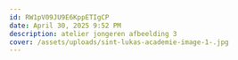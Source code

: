 ```yaml
---
id: RW1pV09JU9E6KppETIgCP
date: April 30, 2025 9:52 PM
description: atelier jongeren afbeelding 3
cover: /assets/uploads/sint-lukas-academie-image-1-.jpg
---
```

